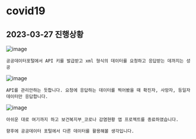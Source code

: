 # covid19

## 2023-03-27 진행상황

![image](https://user-images.githubusercontent.com/58906858/227950005-a6e035d5-d5d6-4848-a3bd-00ac59fde666.png)
```
공공데이터포털에서 API 키를 발급받고 xml 형식의 데이터를 요청하고 응답받는 데까지는 성공
```

![image](https://user-images.githubusercontent.com/58906858/227958217-cb86e316-2a37-4ba0-a95e-7c32945dccbc.png)
```
API를 관리안하는 듯합니다. 요청에 응답하는 데이터를 찍어봤을 때 확진자, 사망자, 등일자 데이터만 응답합니다.
```
![image](https://user-images.githubusercontent.com/58906858/227959426-375447a1-3768-4119-8bfa-33e5b16765ea.png)
```
아쉬운 대로 여기까지 하고 보건복지부_코로나 감염현황 앱 프로젝트를 종료하였습니다.

향후에 공공데이터 포털에서 다른 데이터를 활용해볼 생각입니다.
```
